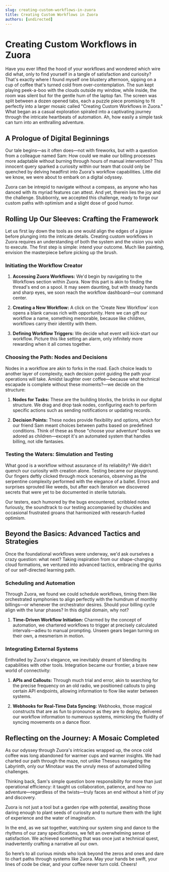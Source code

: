 ```yaml
---
slug: creating-custom-workflows-in-zuora
title: Creating Custom Workflows in Zuora
authors: [undirected]
---
```



# Creating Custom Workflows in Zuora

Have you ever lifted the hood of your workflows and wondered which wire did what, only to find yourself in a tangle of satisfaction and curiosity? That's exactly where I found myself one blustery afternoon, sipping on a cup of coffee that's turned cold from over-contemplation. The sun kept playing peek-a-boo with the clouds outside my window, while inside, the room was silent but for the gentle hum of the laptop fan. The screen was split between a dozen opened tabs, each a puzzle piece promising to fit perfectly into a larger mosaic called "Creating Custom Workflows in Zuora." What began as a casual exploration spiraled into a captivating journey through the intricate heartbeats of automation. Ah, how easily a simple task can turn into an enthralling adventure.

## A Prologue of Digital Beginnings

Our tale begins—as it often does—not with fireworks, but with a question from a colleague named Sam: How could we make our billing processes more adaptable without burning through hours of manual intervention? This innocent query sparked a curiosity within our team that could only be quenched by delving headfirst into Zuora's workflow capabilities. Little did we know, we were about to embark on a digital odyssey.

Zuora can be intrepid to navigate without a compass, as anyone who has danced with its myriad features can attest. And yet, therein lies the joy and the challenge. Stubbornly, we accepted this challenge, ready to forge our custom paths with optimism and a slight dose of good humor.

## Rolling Up Our Sleeves: Crafting the Framework

Let us first lay down the tools as one would align the edges of a jigsaw before plunging into the intricate details. Creating custom workflows in Zuora requires an understanding of both the system and the vision you wish to execute. The first step is simple: intend your outcome. Much like painting, envision the masterpiece before picking up the brush.

### Initiating the Workflow Creator 

1. **Accessing Zuora Workflows:** We'd begin by navigating to the Workflows section within Zuora. Now this part is akin to finding the thread's end on a spool. It may seem daunting, but with steady hands and sharp eyes, we soon reach the workflow dashboard—our command center.

2. **Creating a New Workflow:** A click on the 'Create New Workflow' icon opens a blank canvas rich with opportunity. Here we can gift our workflow a name, something memorable, because like children, workflows carry their identity with them.

3. **Defining Workflow Triggers:** We decide what event will kick-start our workflow. Picture this like setting an alarm, only infinitely more rewarding when it all comes together.

### Choosing the Path: Nodes and Decisions

Nodes in a workflow are akin to forks in the road. Each choice leads to another layer of complexity, each decision point guiding the path your operations will take. Amidst laughter over coffee—because what technical escapade is complete without these moments?—we decide on the structure: 

1. **Nodes for Tasks:** These are the building blocks, the bricks in our digital structure. We drag and drop task nodes, configuring each to perform specific actions such as sending notifications or updating records.

2. **Decision Points:** These nodes provide flexibility and options, which for our friend Sam meant choices between paths based on predefined conditions. Think of these as those "choose your adventure" books we adored as children—except it's an automated system that handles billing, not idle fantasies.

### Testing the Waters: Simulation and Testing 

What good is a workflow without assurance of its reliability? We didn’t quench our curiosity with creation alone. Testing became our playground. Our fingers deftly clicked through mock scenarios, observing as the serpentine complexity performed with the elegance of a ballet. Errors and surprises sprouted like weeds, but after each iteration we discovered secrets that were yet to be documented in sterile tutorials.

Our testers, each humored by the bugs encountered, scribbled notes furiously, the soundtrack to our testing accompanied by chuckles and occasional frustrated groans that harmonized with research-fueled optimism.

## Beyond the Basics: Advanced Tactics and Strategies

Once the foundational workflows were underway, we'd ask ourselves a crazy question: what next? Taking inspiration from our shape-changing cloud formations, we ventured into advanced tactics, embracing the quirks of our self-directed learning path. 

### Scheduling and Automation

Through Zuora, we found we could schedule workflows, timing them like orchestrated symphonies to align perfectly with the humdrum of monthly billings—or whenever the orchestrator desires. Should your billing cycle align with the lunar phases? In this digital domain, why not?

1. **Time-Driven Workflow Initiation:** Charmed by the concept of automation, we chartered workflows to trigger at precisely calculated intervals—adieu to manual prompting. Unseen gears began turning on their own, a mesmerism in motion.

### Integrating External Systems

Enthralled by Zuora's elegance, we inevitably dreamt of blending its capabilities with other tools. Integration became our frontier, a brave new world of connectivity:

1. **APIs and Callouts:** Through much trial and error, akin to searching for the precise frequency on an old radio, we positioned callouts to ping certain API endpoints, allowing information to flow like water between systems.

2. **Webhooks for Real-Time Data Syncing:** Webhooks, those magical constructs that are as fun to pronounce as they are to deploy, delivered our workflow information to numerous systems, mimicking the fluidity of syncing movements on a dance floor.

## Reflecting on the Journey: A Mosaic Completed

As our odyssey through Zuora's intricacies wrapped up, the once cold coffee was long abandoned for warmer cups and warmer insights. We had charted our path through the maze, not unlike Theseus navigating the Labyrinth, only our Minotaur was the unruly mess of automated billing challenges. 

Thinking back, Sam's simple question bore responsibility for more than just operational efficiency: it taught us collaboration, patience, and how no adventure—regardless of the twists—truly faces an end without a hint of joy and discovery. 

Zuora is not just a tool but a garden ripe with potential, awaiting those daring enough to plant seeds of curiosity and to nurture them with the light of experience and the water of imagination.

In the end, as we sat together, watching our system sing and dance to the rhythms of our zany specifications, we felt an overwhelming sense of satisfaction. We achieved something that was once just a technical quest, inadvertently crafting a narrative all our own.

So here’s to all curious minds who look beyond the zeros and ones and dare to chart paths through systems like Zuora. May your hands be swift, your lines of code be clear, and your coffee never turn cold. Cheers!